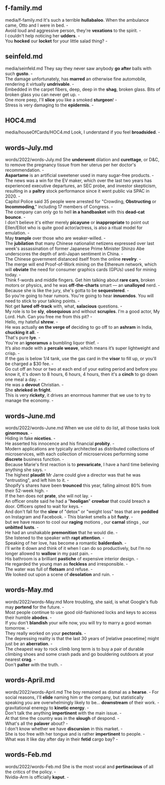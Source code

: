 ## f-family.md ## 
media/f-family.md
It's such a terrible **hullabaloo**. When the ambulance came, Otto and I were in bed. -  
Avoid loud and aggressive person, they're **vexations** to the spirit. -  
I couldn't help noticing her **udders**. -  
You **hocked** our **locket** for your little salad thing? -   

## seinfeld.md ## 
media/seinfeld.md
They say they never saw anybody **go after** balls with such **gusto**. -  
The damage unfortunately, has **marred** an otherwise fine automobile, rendering it virtually **undrivable**. -  
Embedded in the carpet fibers, deep, deep in the **shag**, broken glass. Bits of broken glass you can never get up. -    
One more peep, I'll **slice** you like a smoked **sturgeon**! -  
Stress is very damaging to the **epidermis**. -  

## HOC4.md ## 
media/houseOfCards/HOC4.md
Look, I understand if you feel **broadsided**. -  

## words-July.md ## 
words/2022/words-July.md
She **underwent** dilation and **curettage**, or D&C, to remove the pregnancy tissue from her uterus per her doctor's recommendation. -  
**Aspartame** is an artificial sweetener used in many sugar-free products. -  
The news was a win for the EV maker, which over the last two years has experienced executive departures, an SEC probe, and investor skepticism, resulting in a **paltry** stock performance since it went public via SPAC in 2020. -  
Capitol Police said 35 people were arrested for "Crowding, **Obstructing** or **Incommoding**," including 17 members of Congress. -  
The company can only go to hell **in a handbasket** with this **dead-cat bounce**. -  
I don't believe it's either merely **picayune** or **inappropriate** to point out Ellen/Elliot who is quite good actor/actress, is also a ritual model for emulation. -   
May **trample** over those who are weaker-willed. -  
The **jubilation** that many Chinese nationalist netizens expressed over last week's assassination of former Japanese Prime Minister Shinzo Abe underscores the depth of anti-Japan sentiment in China. -  
The Chinese government distanced itself from the online **revelry**. -  
The merge will end Proof-of-Work mining on the Ethereum network, which will **obviate** the need for consumer graphics cards (GPUs) used for mining today. -  
Think f-words and middle fingers. Get him talking about **rare cars**, broken motors or physics, and he was **off-the-charts** smart — an **unalloyed** nerd. -  
Because she is like the jury, she's gotta to be **sequestered**. -  
So you're going to hear rumors. You're going to hear **innuendos**. You will need to stick to your talking points. -   
Not get **lured** **off-track** with, what, **salacious** questions. -  
My role is to be **sly**, **obsequious** and without **scruples**. I'm a good actor, My Lord. Huh. Can you free me from this pit? -  
Hello, my hateful **shrew**. -  
He was actually **on the verge of** deciding to go off to an **ashram** in India, **chucking it all**. -  
That's pure **lye**. -  
You're an **ignoramus** a bumbling liquor thief. -  
It’s also made with a **percale weave**, which means it’s super lightweight and crisp. -  
If the gas is below 1/4 tank, use the gas card in the **visor** to fill up, or you'll be charged a $30 fee. -  
Go cut off an hour or two at each end of your eating period and before you know it, it's down to 8 hours, 6 hours, 4 hours, then it's a **cinch** to go down one meal a day. -  
He was a **devout** Christian. -  
She **shrieked** **in fright**.   
This is very **rickety**, it drives an enormous hammer that we use to try to manage the economy. -  

## words-June.md ## 
words/2022/words-June.md
When we use old to do list, all those tasks look **ginormous**. -  
Hiding in fake **niceties**. -  
He asserted his innocence and his financial **probity**.  -  
Modern applications are typically architected as distributed collections of microservices, with each collection of microservices performing some **discrete** business function. -  
Because Marie's first reaction is to **prevaricate**, I have a hard time believing anything she says. -  
The highest **plaudit** Mr Jarre could give a director was that he was "entrusting", and left him to it. -  
Shopify's shares have been **trounced** this year, falling almost 80% from their 52-week high. -  
If the hen does not **prate**, she will not lay. -  
An officer onsite said he had a "**hooligan**" **crowbar** that could breach a door. Officers opted to wait for keys. -  
And don't fall for the **slew** of "detox" or "weight loss" teas that are **peddled** on Instagram and Facebook. - 
This blanket smells a bit **fusty**. -  
but we have reason to cool our **raging** motions , our **carnal** stings , our **unbitted** **lusts**. -  
He had an unshakable **premonition** that he would die. -  
She listened to the speaker with **rapt attention**. -  
Speaking of her love, has become a romantic **balderdash**. -  
I’ll write it down and think of it when I can do so productively, but I’m no longer allowed to **wallow** in my past pain. -  
His bathroom is a brilliant **pastiche** of expensive interior design. -  
He regarded the young man as **feckless** and irresponsible. -  
The water was full of **flotsam** and refuse. -  
We looked out upon a scene of **desolation** and ruin. -  

## words-May.md ## 
words/2022/words-May.md
More troubling, she said, is what Google's flub may **portend** for the future. -  
Most people continue to use good old-fashioned locks and keys to access their humble **abodes**. -  
If you don't **blandish** your wife now, you will try to marry a good woman tomorrow. -   
They really worked on your **pectorals**. -  
The depressing reality is that the last 30 years of [relative peacetime] might just be an **aberration**. -  
The cheapest way to rock climb long term is to buy a pair of durable climbing shoes and some crash pads and go bouldering outdoors at your nearest **crag**. -  
Don't **palter** with the truth. -  

## words-April.md ## 
words/2022/words-April.md
The boy remained as dismal as a **hearse**. - 
For social reasons, I'll **elide** naming him or the company, but statistically speaking you are overwhelmingly likely to be... **downstream** of their work. -  
gravitational eneregy to **kinetic energy**. -  
Don't talk the anything **impertinent** with the main issue. -  
At that time the country was in the **slough** of despond. -  
What's all the **palaver** about? -  
I don't know whether we have **discursion** in this market. -  
She is too free with her tongue and is rather **impertinent** to people. -  
What was it like day after day in their **fetid** cargo bay? -  

## words-Feb.md ## 
words/2022/words-Feb.md
She is the most vocal and **pertinacious** of all the critics of the policy. -  
Nvidia-Arm is officially **kaput**. -  
